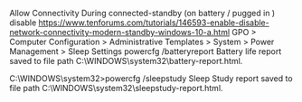 Allow Connectivity During connected-standby (on battery / pugged in ) disable
https://www.tenforums.com/tutorials/146593-enable-disable-network-connectivity-modern-standby-windows-10-a.html
GPO > Computer Configuration > Administrative Templates > System > Power Management > Sleep Settings
powercfg /batteryreport
Battery life report saved to file path C:\WINDOWS\system32\battery-report.html.

C:\WINDOWS\system32>powercfg /sleepstudy
Sleep Study report saved to file path C:\WINDOWS\system32\sleepstudy-report.html.